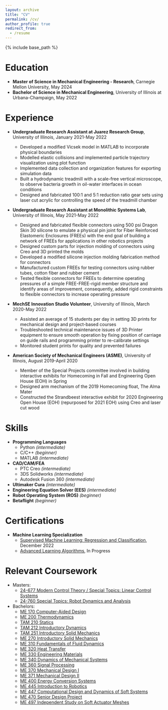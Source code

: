 ```yaml
---
layout: archive
title: "CV"
permalink: /cv/
author_profile: true
redirect_from:
  - /resume
---
```


{% include base_path %}

Education
======
* **Master of Science in Mechanical Engineering - Research**, Carnegie Mellon University, May 2024
* **Bachelor of Science in Mechanical Engineering**, University of Illinois at Urbana-Champaign, May 2022


Experience
======
* **Undergraduate Research Assistant at Juarez Research Group**, University of Illinois, January 2021-May 2022
  * Developed a modified Vicsek model in MATLAB to incorporate physical boundaries
  * Modelled elastic collisions and implemented particle trajectory visualization using plot function
  * Implemented data collection and organization features for exporting simulation data
  * Built a hydrodynamic treadmill with a scale-free vertical microscope, to observe bacteria growth in oil-water interfaces in ocean conditions
  * Designed and fabricated 100:1 and 5:1 reduction ratio gear sets using laser cut acrylic for controlling the speed of the treadmill chamber

* **Undergraduate Research Assistant at Monolithic Systems Lab**, University of Illinois, May 2021-May 2022
  * Designed and fabricated flexible connectors using 500 psi Dragon Skin 30 silicone to emulate a physical pin joint for Fiber Reinforced Elastomeric Enclosures (FREEs) with the end goal of building a network of FREEs for applications in other robotics projects
  * Designed custom parts for injection molding of connectors using Creo and 3D printed the molds
  * Developed a modified silicone injection molding fabrication method for connectors
  * Manufactured custom FREEs for testing connectors using rubber tubes, cotton fiber and rubber cement
  * Tested flexible connectors for FREEs to determine operating pressures of a simple FREE-FREE-rigid member structure and identify areas of improvement, consequently, added rigid constraints to flexible connectors to increase operating pressure

* **MechSE Innovation Studio Volunteer**, University of Illinois, March 2020-May 2022
  * Assisted an average of 15 students per day in setting 3D prints for mechanical design and project-based courses
  * Troubleshooted technical maintenance issues of 3D Printer equipment to ensure smooth operation by fixing position of carriage on guide rails and programming printer to re-calibrate settings 
  * Monitored student prints for quality and prevented failures

* **American Society of Mechanical Engineers (ASME)**, University of Illinois, August 2019-April 2020
  * Member of the Special Projects committee involved in building interactive exhibits for Homecoming in Fall and Engineering Open House (EOH) in Spring
  * Designed arm mechanism of the 2019 Homecoming float, The Alma Mater
  * Constructed the Strandbeest interactive exhibit for 2020 Engineering Open House (EOH) (repurposed for 2021 EOH) using Creo and laser cut wood

<!---
* **Illinois Formula Electric**, University of Illinois, August 2019-December 2019
  * Part of the Aerodynamics and Composites subsystem
  * Used ANSYS to work on aerodynamics of front and rear wings of 2020 car and improve aerodynamic performance accordingly
  * Assisted in fabrication and assembly of front and rear spoilers
--->


Skills
======
* <b>Programming Languages</b>
  * Python <i>(intermediate)</i>
  * C/C++ <i>(beginner)</i>
  * MATLAB <i>(intermediate)</i>
* <b>CAD/CAM/FEA</b>
  * PTC Creo <i>(intermediate)</i>
  * 3DS Solidworks <i>(intermediate)</i>
  * Autodesk Fusion 360 <i>(intermediate)</i>
* <b>Ultimaker Cura</b> <i>(intermediate)</i>
* <b>Engineering Equation Solver (EES)</b> <i>(intermediate)</i>
* <b>Robot Operating System (ROS)</b> <i>(beginner)</i>
* <b>Betaflight</b> <i>(beginner)</i>

Certifications
======
* **Machine Learning Specialization**
  * <a href="https://coursera.org/share/899fae03d60b723c35f679eefcc0d6f5" target="_blank">Supervised Machine Learning: Regression and Classification</a>, December 2022
  * <a href="https://www.coursera.org/learn/advanced-learning-algorithms" target="_blank">Advanced Learning Algorithms</a>, In Progress

<!---
  * <a href="https://www.coursera.org/learn/unsupervised-learning-recommenders-reinforcement-learning" target="_blank">Unsupervised Learning, Recommenders, Reinforcement Learning</a>, 
--->

Relevant Coursework
======
* Masters:
  * <a href="https://www.meche.engineering.cmu.edu/education/courses/24-677.html" target="_blank">24-677 Modern Control Theory / Special Topics: Linear Control Systems</a>
  * <a href="https://www.andrew.cmu.edu/user/amj1/classes/robotdynamics.html" target="_blank">24-760 Special Topics: Robot Dynamics and Analysis</a>
* Bachelors:
  * <a href="https://mechse.illinois.edu/graduate/graduate-course-offerings/ME170" target="_blank">ME 170	Computer-Aided Design</a>
  * <a href="https://mechse.illinois.edu/graduate/graduate-course-offerings/ME200" target="_blank">ME 200	Thermodynamics</a>
  * <a href="https://mechse.illinois.edu/graduate/graduate-course-offerings/TAM210" target="_blank">TAM 210	Statics</a>
  * <a href="https://mechse.illinois.edu/graduate/graduate-course-offerings/TAM212" target="_blank">TAM 212	Introductory Dynamics</a>
  * <a href="https://mechse.illinois.edu/graduate/graduate-course-offerings/TAM251" target="_blank">TAM 251	Introductory Solid Mechanics</a>
  * <a href="https://mechse.illinois.edu/graduate/graduate-course-offerings/ME270" target="_blank">ME 270	Introductory Solid Mechanics</a>
  * <a href="https://mechse.illinois.edu/graduate/graduate-course-offerings/ME310" target="_blank">ME 310	Fundamentals of Fluid Dynamics</a>
  * <a href="https://mechse.illinois.edu/graduate/graduate-course-offerings/ME320" target="_blank">ME 320	Heat Transfer</a>
  * <a href="https://mechse.illinois.edu/graduate/graduate-course-offerings/ME330" target="_blank">ME 330	Engineering Materials</a>
  * <a href="https://mechse.illinois.edu/graduate/graduate-course-offerings/ME340" target="_blank">ME 340	Dynamics of Mechanical Systems</a>
  * <a href="https://mechse.illinois.edu/graduate/graduate-course-offerings/ME360" target="_blank">ME 360	Signal Processing</a>
  * <a href="https://mechse.illinois.edu/graduate/graduate-course-offerings/ME370" target="_blank">ME 370	Mechanical Design I</a>
  * <a href="https://mechse.illinois.edu/graduate/graduate-course-offerings/ME371" target="_blank">ME 371	Mechanical Design II</a>
  * <a href="https://mechse.illinois.edu/graduate/graduate-course-offerings/ME400" target="_blank">ME 400	Energy Conversion Systems</a>
  * <a href="https://mechse.illinois.edu/graduate/graduate-course-offerings/ME445" target="_blank">ME 445	Introduction to Robotics</a>
  * <a href="https://mechse.illinois.edu/graduate/graduate-course-offerings/ME447" target="_blank">ME 447	Computational Design and Dynamics of Soft Systems</a>
  * <a href="https://mechse.illinois.edu/graduate/graduate-course-offerings/ME470" target="_blank">ME 470	Senior Design Project</a>
  * <a href="https://mechse.illinois.edu/graduate/graduate-course-offerings/ME497" target="_blank">ME 497	Independent Study on Soft Actuator Meshes</a>

<!--
-**In Progress**
-->


